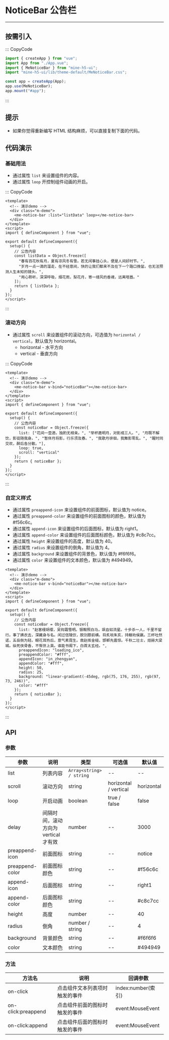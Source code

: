 # NoticeBar 公告栏

---

## 按需引入

::: CopyCode

```JavaScript
import { createApp } from "vue";
import App from "./App.vue";
import { MeNoticeBar } from "mine-h5-ui";
import "mine-h5-ui/lib/theme-default/MeNoticeBar.css";

const app = createApp(App);
app.use(MeNoticeBar);
app.mount("#app");
```

:::

## 提示

- 如果你觉得重新编写 HTML 结构麻烦，可以直接复制下面的代码。

## 代码演示

### 基础用法

- 通过属性 `list` 来设置组件的内容。
- 通过属性 `loop` 开控制组件动画的开启。

::: CopyCode

```Vue
<template>
  <!-- 演示demo -->
  <div class="m-demo">
    <me-notice-bar :list="listData" loop></me-notice-bar>
  </div>
</template>
<script>
import { defineComponent } from "vue";

export default defineComponent({
  setup() {
    // 公告内容
    const listData = Object.freeze([
      "春有百花秋有月，夏有凉风冬有雪。若无闲事挂心头，便是人间好时节。",
      "岁月一点一滴的溜走，在不经意间，快的让我们都来不及在下一个路口挽留。也无法预测人生未知的镜头。",
      "用心聆听，深深呼吸，烟花雨，梨花月，寄一缕风的香魂，远离喧嚣。"
    ]);
    return { listData };
  }
});
</script>
```

:::

### 滚动方向

- 通过属性 `scroll` 来设置组件的滚动方向，可选值为 `horizontal / vertical`，默认值为 horizontal。
  - horizontal - 水平方向
  - vertical - 垂直方向

::: CopyCode

```Vue
<template>
  <!-- 演示demo -->
  <div class="m-demo">
    <me-notice-bar v-bind="noticeBar"></me-notice-bar>
  </div>
</template>
<script>
import { defineComponent } from "vue";

export default defineComponent({
  setup() {
    // 公告内容
    const noticeBar = Object.freeze({
      list: ["花间一壶酒，独酌无相亲。", "举杯邀明月，对影成三人。", "月既不解饮，影徒随我身。", "暂伴月将影，行乐须及春。", "我歌月徘徊，我舞影零乱。", "醒时同交欢，醉后各分散。"],
      loop: true,
      scroll: "vertical"
    });
    return { noticeBar };
  }
});
</script>
```

:::

### 自定义样式

- 通过属性 `preappend-icon` 来设置组件的前面图标，默认值为 notice。
- 通过属性 `preappend-color` 来设置组件的前面图标的颜色，默认值为 #f56c6c。
- 通过属性 `append-icon` 来设置组件的后面图标，默认值为 right1。
- 通过属性 `append-color` 来设置组件的后面图标颜色，默认值为 #c8c7cc。
- 通过属性 `height` 来设置组件的高度，默认值为 40。
- 通过属性 `radius` 来设置组件的倒角，默认值为 4。
- 通过属性 `background` 来设置组件的背景色，默认值为 #f6f6f6。
- 通过属性 `color` 来设置组件的文本颜色，默认值为 #494949。

```Vue
<template>
  <!-- 演示demo -->
  <div class="m-demo">
    <me-notice-bar v-bind="noticeBar"></me-notice-bar>
  </div>
</template>
<script>
import { defineComponent } from "vue";

export default defineComponent({
  setup() {
    // 公告内容
    const noticeBar = Object.freeze({
      list: "赵客缦胡缨，吴钩霜雪明。银鞍照白马，飒沓如流星。十步杀一人，千里不留行。事了拂衣去，深藏身与名。闲过信陵饮，脱剑膝前横。将炙啖朱亥，持觞劝侯嬴。三杯吐然诺，五岳倒为轻。眼花耳热后，意气素霓生。救赵挥金槌，邯郸先震惊。千秋二壮士，烜赫大梁城。纵死侠骨香，不惭世上英。谁能书阁下，白首太玄经。",
      preappendIcon: "loading_ico",
      preappendColor: "#fff",
      appendIcon: "in_zhengyan",
      appendColor: "#fff",
      height: 50,
      radius: 25,
      background: "linear-gradient(-45deg, rgb(75, 176, 255), rgb(97, 73, 246))",
      color: "#fff"
    });
    return { noticeBar };
  }
});
</script>
```

:::

## API

### 参数

| 参数            | 说明                                 | 类型                     | 可选值                | 默认值     |
|-----------------|--------------------------------------|--------------------------|-----------------------|------------|
| list            | 列表内容                             | `Array<string> / string` | --                    | --         |
| scroll          | 滚动方向                             | string                   | horizontal / vertical | horizontal |
| loop            | 开启动画                             | boolean                  | true / false          | false      |
| delay           | 间隔时间，滚动方向为 vertical 才有效 | number                   | --                    | 3000       |
| preappend-icon  | 前面图标                             | string                   | --                    | notice     |
| preappend-color | 前面图标颜色                         | string                   | --                    | #f56c6c    |
| append-icon     | 后面图标                             | string                   | --                    | right1     |
| append-color    | 后面图标颜色                         | string                   | --                    | #c8c7cc    |
| height          | 高度                                 | number                   | --                    | 40         |
| radius          | 倒角                                 | number / string          | --                    | 4          |
| background      | 背景颜色                             | string                   | --                    | #f6f6f6    |
| color           | 文本颜色                             | string                   | --                    | #494949    |

### 方法

| 方法名             | 说明                           | 回调参数           |
|--------------------|--------------------------------|--------------------|
| on-click           | 点击组件文本列表项时触发的事件 | index:number(索引) |
| on-click:preappend | 点击组件前面的图标时触发的事件 | event:MouseEvent   |
| on-click:append    | 点击组件后面的图标时触发的事件 | event:MouseEvent   |
